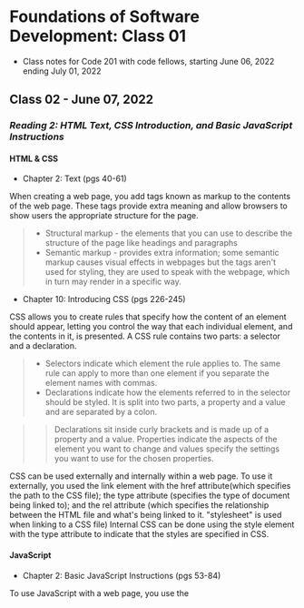 # Foundations of Software Development: Class 01

* Class notes for Code 201 with code fellows, starting June 06, 2022 ending July 01, 2022

## Class 02 - June 07, 2022

### *Reading 2: HTML Text, CSS Introduction, and Basic JavaScript Instructions*

#### HTML & CSS

* Chapter 2: Text (pgs 40-61)

When creating a web page, you add tags known as markup to the contents of the web page. These tags provide extra meaning and allow browsers to show users the appropriate structure for the page.

> * Structural markup - the elements that you can use to describe the structure of the page like headings and paragraphs
> * Semantic markup - provides extra information; some semantic markup causes visual effects in webpages but the tags aren't used for styling, they are used to speak with the webpage, which in turn may render in a specific way.

* Chapter 10: Introducing CSS (pgs 226-245)

CSS allows you to create rules that specify how the content of an element should appear, letting you control the way that each individual element, and the contents in it, is presented. A CSS rule contains two parts: a selector and a declaration. 

> * Selectors indicate which element the rule applies to. The same rule can apply to more than one element if you separate the element names with commas.
> * Declarations indicate how the elements referred to in the selector should be styled. It is split into two parts, a property and a value and are separated by a colon. 

>> Declarations sit inside curly brackets and is made up of a property and a value. Properties indicate the aspects of the element you want to change and values specify the settings you want to use for the chosen properties.

CSS can be used externally and internally within a web page. To use it externally, you used the link element with the href attribute(which specifies the path to the CSS file); the type attribute (specifies the type of document being linked to); and the rel attribute (which specifies the relationship between the HTML file and what's being linked to it. "stylesheet" is used when linking to a CSS file)
Internal CSS can be done using the style element with the type attribute to indicate that the styles are specified in CSS.



#### JavaScript

* Chapter 2: Basic JavaScript Instructions (pgs 53-84)

To use JavaScript with a web page, you use the <script> tag. You can use it by itself in an HTML document or you can use the script tag to link to a separate js file. Using this tag only speaks to the browser and the code cant be seen by the user on the web page. 
A script is a series of instructions that a computer can follow one-by-one, with each step being known as a statement. Statements end with a semicolon.
> Statements are instructions that the computer should follow and they can be organized into code blocks (using curly brackets {}), with each one being separated by a new line. 

Organization is key to keeping code useful for revisting. Comments should be used when writing code to explain what the code does, which makes it easier to read and understand. Use // for a single line comment, and /* */ for multiple lines of comments.

A script will have to temporarily store the bits of information it needs to do its job, this can be done using variables. Variable can be used to remember values even if they are changing. Variables are declared by first announcing it, using var, and then giving it a name. Keep in mind when naming that JavaScript is very case sensitive. Then you tell the variable what information you would like for it to store for you, called assigning a variable, with an assignment operator(like the equal sign =).

Java Script distinguishes between different data types like numbers, strings (basically anything including letters and other characters), and true or false data types known as Booleans.



* Chapter 4: Decisions and Loops (pgs 145-162)